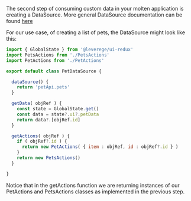 The second step of consuming custom data in your molten application is creating a DataSource. More general DataSource documentation can be found [here](docs/data-sources)

For our use case, of creating a list of pets, the DataSource might look like this:

```javascript
import { GlobalState } from '@leverege/ui-redux'
import PetsActions from './PetsActions'
import PetActions from './PetActions'

export default class PetDataSource {

  dataSource() {
    return 'petApi.pets'
  }

  getData( objRef ) {
    const state = GlobalState.get()
    const data = state?.ui?.petData
    return data?.[objRef.id]
  }

  getActions( objRef ) {
    if ( objRef?.id ) {
      return new PetActions( { item : objRef, id : objRef?.id } )
    }
    return new PetsActions()
  }

}
```

Notice that in the getActions function we are returning instances of our PetActions and PetsActions classes as implemented in the previous step.
